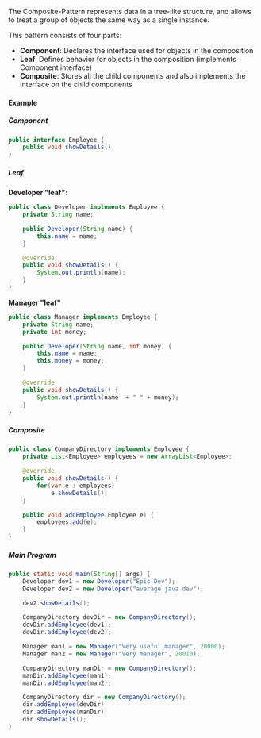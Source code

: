 The Composite-Pattern represents data in a tree-like structure, and allows to treat a group of objects the same way as a single instance. 

This pattern consists of four parts:
- **Component**: Declares the interface used for objects in the composition
- **Leaf**: Defines behavior for objects in the composition (implements Component interface)
- **Composite**: Stores all the child components and also implements the interface on the child components
#### Example
##### Component
```java
public interface Employee {
	public void showDetails();
}
```

##### Leaf
**Developer "leaf"**:
```java
public class Developer implements Employee {
	private String name;

	public Developer(String name) {
		this.name = name;
	}

	@override
	public void showDetails() {
		System.out.println(name);
	}
}
```

**Manager "leaf"**
```java
public class Manager implements Employee {
	private String name;
	private int money;

	public Developer(String name, int money) {
		this.name = name;
		this.money = money;
	}

	@override
	public void showDetails() {
		System.out.println(name  + " " + money);
	}
}
```

##### Composite
```java
public class CompanyDirectory implements Employee {
	private List<Employee> employees = new ArrayList<Employee>;

	@override 
	public void showDetails() {
		for(var e : employees)
			e.showDetails();
	}

	public void addEmployee(Employee e) {
		employees.add(e);
	}
}
```
##### Main Program
```java
public static void main(String[] args) {
	Developer dev1 = new Developer("Epic Dev");
	Developer dev2 = new Developer("average java dev");

	dev2.showDetails();

	CompanyDirectory devDir = new CompanyDirectory();
	devDir.addEmployee(dev1);
	devDir.addEmployee(dev2);

	Manager man1 = new Manager("Very useful manager", 20000);
	Manager man2 = new Manager("Very manager", 20010);

	CompanyDirectory manDir = new CompanyDirectory();
	manDir.addEmployee(man1);
	manDir.addEmployee(man2);

	CompanyDirectory dir = new CompanyDirectory();
	dir.addEmployee(devDir);
	dir.addEmployee(manDir);
	dir.showDetails();
}
```